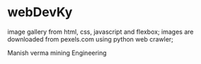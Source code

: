 # webDevKy
image gallery from html, css, javascript and flexbox;
images are downloaded from pexels.com
using python web crawler;

Manish verma
mining Engineering
